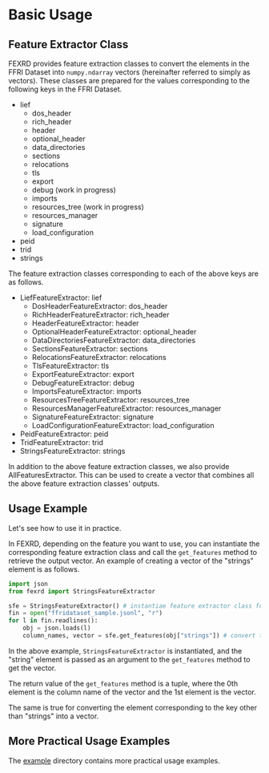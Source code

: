 # Basic Usage

## Feature Extractor Class

FEXRD provides feature extraction classes to convert the elements in the FFRI Dataset into `numpy.ndarray` vectors (hereinafter referred to simply as vectors). These classes are prepared for the values corresponding to the following keys in the FFRI Dataset.

- lief
    - dos\_header
    - rich\_header
    - header
    - optional\_header
    - data\_directories
    - sections
    - relocations
    - tls
    - export
    - debug (work in progress)
    - imports
    - resources\_tree (work in progress)
    - resources\_manager
    - signature
    - load\_configuration
- peid
- trid
- strings

The feature extraction classes corresponding to each of the above keys are as follows.

- LiefFeatureExtractor: lief
    - DosHeaderFeatureExtractor: dos\_header
    - RichHeaderFeatureExtractor: rich\_header
    - HeaderFeatureExtractor: header
    - OptionalHeaderFeatureExtractor: optional\_header
    - DataDirectoriesFeatureExtractor: data\_directories
    - SectionsFeatureExtractor: sections
    - RelocationsFeatureExtractor: relocations
    - TlsFeatureExtractor: tls
    - ExportFeatureExtractor: export
    - DebugFeatureExtractor: debug
    - ImportsFeatureExtractor: imports
    - ResourcesTreeFeatureExtractor: resources\_tree
    - ResourcesManagerFeatureExtractor: resources\_manager
    - SignatureFeatureExtractor: signature
    - LoadConfigurationFeatureExtractor: load\_configuration
- PeidFeatureExtractor: peid
- TridFeatureExtractor: trid
- StringsFeatureExtractor: strings

In addition to the above feature extraction classes, we also provide AllFeaturesExtractor. This can be used to create a vector that combines all the above feature extraction classes' outputs.

## Usage Example

Let's see how to use it in practice.

In FEXRD, depending on the feature you want to use, you can instantiate the corresponding feature extraction class and call the `get_features` method to retrieve the output vector. An example of creating a vector of the "strings" element is as follows.

```python
import json
from fexrd import StringsFeatureExtractor

sfe = StringsFeatureExtractor() # instantiae feature extractor class for the "string" element
fin = open("ffridataset_sample.jsonl", "r")
for l in fin.readlines():
    obj = json.loads(l)
    column_names, vector = sfe.get_features(obj["strings"]) # convert to the vector
```

In the above example, `StringsFeatureExtractor` is instantiated, and the "string" element is passed as an argument to the `get_features` method to get the vector.

The return value of the `get_features` method is a tuple, where the 0th element is the column name of the vector and the 1st element is the vector.

The same is true for converting the element corresponding to the key other than "strings" into a vector.

## More Practical Usage Examples

The [example](https://github.com/FFRI/FEXRD/tree/master/example) directory contains more practical usage examples.
